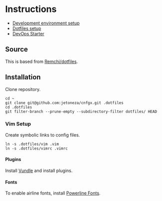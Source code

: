 # Instructions
* [Development environment setup](https://github.com/jetoneza/cnfgx/tree/master/devsetup)
* [Dotfiles setup](https://github.com/jetoneza/cnfgx/tree/master/dotfiles)
* [DevOps Starter](https://github.com/jetoneza/cnfgx/blob/master/devops/starter-pack.md)
## Source
This is based from [Remchi/dotfiles](https://github.com/Remchi/dotfiles).

## Installation

Clone repository.

```
cd ~
git clone git@github.com:jetoneza/cnfgx.git .dotfiles
cd .dotfiles
git filter-branch --prune-empty --subdirectory-filter dotfiles/ HEAD
```

### Vim Setup 

Create symbolic links to config files.

```
ln -s .dotfiles/vim .vim
ln -s .dotfiles/vimrc .vimrc
```

#### Plugins

Install [Vundle](https://github.com/VundleVim/Vundle.vim) and install plugins.

#### Fonts

To enable airline fonts, install [Powerline Fonts](https://github.com/powerline/fonts).
